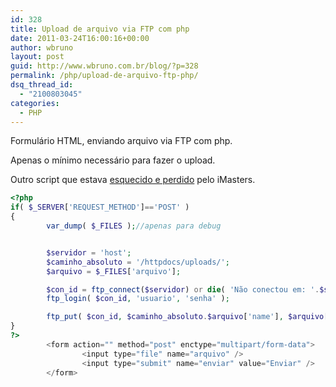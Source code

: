 ```yaml
---
id: 328
title: Upload de arquivo via FTP com php
date: 2011-03-24T16:00:16+00:00
author: wbruno
layout: post
guid: http://www.wbruno.com.br/blog/?p=328
permalink: /php/upload-de-arquivo-ftp-php/
dsq_thread_id:
  - "2100803045"
categories:
  - PHP
---
```

Formulário HTML, enviando arquivo via FTP com php.

Apenas o mínimo necessário para fazer o upload.

<!--more-->

Outro script que estava <a href="http://forum.imasters.com.br/topic/391792-upload-de-um-dominio-para-outro-ftp/page__view__findpost__p__1528296" target="_blank">esquecido e perdido</a> pelo iMasters.

``` php
<?php
if( $_SERVER['REQUEST_METHOD']=='POST' )
{
        var_dump( $_FILES );//apenas para debug


        $servidor = 'host';
        $caminho_absoluto = '/httpdocs/uploads/';
        $arquivo = $_FILES['arquivo'];

        $con_id = ftp_connect($servidor) or die( 'Não conectou em: '.$servidor );
        ftp_login( $con_id, 'usuario', 'senha' );

        ftp_put( $con_id, $caminho_absoluto.$arquivo['name'], $arquivo['tmp_name'], FTP_BINARY );
}
?>
        <form action="" method="post" enctype="multipart/form-data">
                <input type="file" name="arquivo" />
                <input type="submit" name="enviar" value="Enviar" />
        </form>
```
